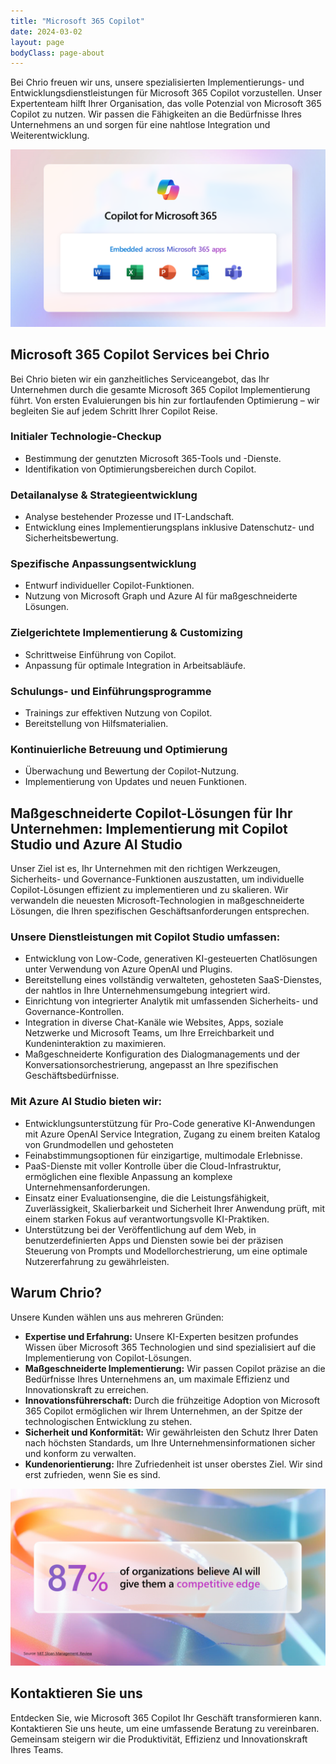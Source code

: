 ```yaml
---
title: "Microsoft 365 Copilot"
date: 2024-03-02
layout: page
bodyClass: page-about
---
```


Bei Chrio freuen wir uns, unsere spezialisierten Implementierungs- und Entwicklungsdienstleistungen für Microsoft 365 Copilot vorzustellen. Unser Expertenteam hilft Ihrer Organisation, das volle Potenzial von Microsoft 365 Copilot zu nutzen. Wir passen die Fähigkeiten an die Bedürfnisse Ihres Unternehmens an und sorgen für eine nahtlose Integration und Weiterentwicklung.

![Microsoft 365 Copilot](/images/Copilot-for-Microsoft365-embed.png)

## Microsoft 365 Copilot Services bei Chrio

Bei Chrio bieten wir ein ganzheitliches Serviceangebot, das Ihr Unternehmen durch die gesamte Microsoft 365 Copilot Implementierung führt. Von ersten Evaluierungen bis hin zur fortlaufenden Optimierung – wir begleiten Sie auf jedem Schritt Ihrer Copilot Reise.

### Initialer Technologie-Checkup
- Bestimmung der genutzten Microsoft 365-Tools und -Dienste.
- Identifikation von Optimierungsbereichen durch Copilot.

### Detailanalyse & Strategieentwicklung
- Analyse bestehender Prozesse und IT-Landschaft.
- Entwicklung eines Implementierungsplans inklusive Datenschutz- und Sicherheitsbewertung.

### Spezifische Anpassungsentwicklung
- Entwurf individueller Copilot-Funktionen.
- Nutzung von Microsoft Graph und Azure AI für maßgeschneiderte Lösungen.

### Zielgerichtete Implementierung & Customizing
- Schrittweise Einführung von Copilot.
- Anpassung für optimale Integration in Arbeitsabläufe.

### Schulungs- und Einführungsprogramme
- Trainings zur effektiven Nutzung von Copilot.
- Bereitstellung von Hilfsmaterialien.

### Kontinuierliche Betreuung und Optimierung
- Überwachung und Bewertung der Copilot-Nutzung.
- Implementierung von Updates und neuen Funktionen.

## Maßgeschneiderte Copilot-Lösungen für Ihr Unternehmen: Implementierung mit Copilot Studio und Azure AI Studio
Unser Ziel ist es, Ihr Unternehmen mit den richtigen Werkzeugen, Sicherheits- und Governance-Funktionen auszustatten, um individuelle Copilot-Lösungen effizient zu implementieren und zu skalieren. Wir verwandeln die neuesten Microsoft-Technologien in maßgeschneiderte Lösungen, die Ihren spezifischen Geschäftsanforderungen entsprechen.
### Unsere Dienstleistungen mit Copilot Studio umfassen:
- Entwicklung von Low-Code, generativen KI-gesteuerten Chatlösungen unter Verwendung von Azure OpenAI und Plugins.
- Bereitstellung eines vollständig verwalteten, gehosteten SaaS-Dienstes, der nahtlos in Ihre Unternehmensumgebung integriert wird.
- Einrichtung von integrierter Analytik mit umfassenden Sicherheits- und Governance-Kontrollen.
- Integration in diverse Chat-Kanäle wie Websites, Apps, soziale Netzwerke und Microsoft Teams, um Ihre Erreichbarkeit und Kundeninteraktion zu maximieren.
- Maßgeschneiderte Konfiguration des Dialogmanagements und der Konversationsorchestrierung, angepasst an Ihre spezifischen Geschäftsbedürfnisse.
### Mit Azure AI Studio bieten wir:
- Entwicklungsunterstützung für Pro-Code generative KI-Anwendungen mit Azure OpenAI Service Integration, Zugang zu einem breiten Katalog von Grundmodellen und gehosteten
- Feinabstimmungsoptionen für einzigartige, multimodale Erlebnisse.
- PaaS-Dienste mit voller Kontrolle über die Cloud-Infrastruktur, ermöglichen eine flexible Anpassung an komplexe Unternehmensanforderungen.
- Einsatz einer Evaluationsengine, die die Leistungsfähigkeit, Zuverlässigkeit, Skalierbarkeit und Sicherheit Ihrer Anwendung prüft, mit einem starken Fokus auf verantwortungsvolle KI-Praktiken.
- Unterstützung bei der Veröffentlichung auf dem Web, in benutzerdefinierten Apps und Diensten sowie bei der präzisen Steuerung von Prompts und Modellorchestrierung, um eine optimale Nutzererfahrung zu gewährleisten.

## Warum Chrio?

Unsere Kunden wählen uns aus mehreren Gründen:

- **Expertise und Erfahrung:** Unsere KI-Experten besitzen profundes Wissen über Microsoft 365 Technologien und sind spezialisiert auf die Implementierung von Copilot-Lösungen.
- **Maßgeschneiderte Implementierung:** Wir passen Copilot präzise an die Bedürfnisse Ihres Unternehmens an, um maximale Effizienz und Innovationskraft zu erreichen.
- **Innovationsführerschaft:** Durch die frühzeitige Adoption von Microsoft 365 Copilot ermöglichen wir Ihrem Unternehmen, an der Spitze der technologischen Entwicklung zu stehen.
- **Sicherheit und Konformität:** Wir gewährleisten den Schutz Ihrer Daten nach höchsten Standards, um Ihre Unternehmensinformationen sicher und konform zu verwalten.
- **Kundenorientierung:** Ihre Zufriedenheit ist unser oberstes Ziel. Wir sind erst zufrieden, wenn Sie es sind.

![Microsoft 365 Copilot](/images/Copilot-for-Microsoft365-Stat.png)

## Kontaktieren Sie uns
Entdecken Sie, wie Microsoft 365 Copilot Ihr Geschäft transformieren kann. Kontaktieren Sie uns heute, um eine umfassende Beratung zu vereinbaren. Gemeinsam steigern wir die Produktivität, Effizienz und Innovationskraft Ihres Teams.
